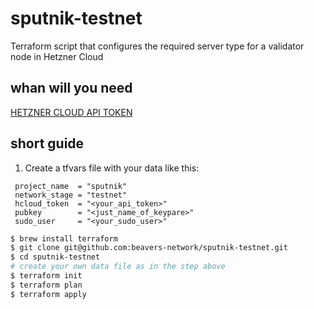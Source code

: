 # sputnik-testnet
Terraform script that configures the required server type for a validator node in Hetzner Cloud

## whan will you need

[HETZNER CLOUD API TOKEN](https://docs.hetzner.com/cloud/api/getting-started/generating-api-token/)

## short guide

1. Create a tfvars file with your data like this:
```t
 project_name  = "sputnik"
 network_stage = "testnet"
 hcloud_token  = "<your_api_token>"
 pubkey        = "<just_name_of_keypare>"
 sudo_user     = "<your_sudo_user>"
``` 

   
```bash
$ brew install terraform
$ git clone git@github.com:beavers-network/sputnik-testnet.git
$ cd sputnik-testnet
# сreate your own data file as in the step above
$ terraform init
$ terraform plan
$ terraform apply
```